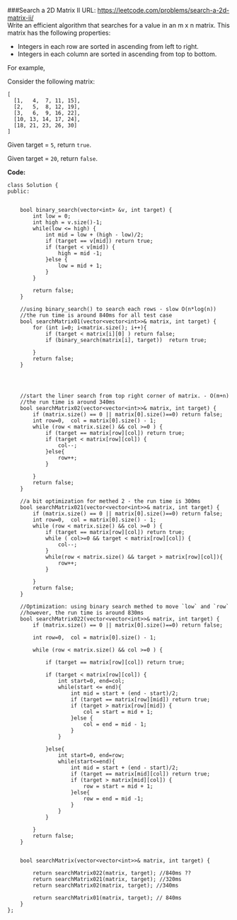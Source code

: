 ###Search a 2D Matrix II
URL: https://leetcode.com/problems/search-a-2d-matrix-ii/</br>
Write an efficient algorithm that searches for a value in an m x n matrix. This matrix has the following properties:

- Integers in each row are sorted in ascending from left to right.
- Integers in each column are sorted in ascending from top to bottom.

For example,

Consider the following matrix:

	[
	  [1,   4,  7, 11, 15],
	  [2,   5,  8, 12, 19],
	  [3,   6,  9, 16, 22],
	  [10, 13, 14, 17, 24],
	  [18, 21, 23, 26, 30]
	]

Given target = `5`, return `true`.

Given target = `20`, return `false`.

__Code:__

	class Solution {
	public:
	    
	    
	    bool binary_search(vector<int> &v, int target) {
	        int low = 0;
	        int high = v.size()-1;
	        while(low <= high) {
	            int mid = low + (high - low)/2;
	            if (target == v[mid]) return true;
	            if (target < v[mid]) {
	                high = mid -1;
	            }else {
	                low = mid + 1;
	            }
	        }
	        
	        return false;
	    }
	    
	    //using binary_search() to search each rows - slow O(n*log(n))
	    //the run time is around 840ms for all test case
	    bool searchMatrix01(vector<vector<int>>& matrix, int target) {
	        for (int i=0; i<matrix.size(); i++){
	            if (target < matrix[i][0] ) return false;
	            if (binary_search(matrix[i], target))  return true;

	        }
	        return false;
	    }
	    
	    
	    
	    
	    //start the liner search from top right corner of matrix. - O(m+n)
	    //the run time is around 340ms
	    bool searchMatrix02(vector<vector<int>>& matrix, int target) {
	        if (matrix.size() == 0 || matrix[0].size()==0) return false;
	        int row=0,  col = matrix[0].size() - 1; 
	        while (row < matrix.size() && col >=0 ) {
	            if (target == matrix[row][col]) return true;
	            if (target < matrix[row][col]) {
	                col--;
	            }else{
	                row++;
	            }
	            
	        }
	        return false;
	    }
	    
	    //a bit optimization for methed 2 - the run time is 300ms
	    bool searchMatrix021(vector<vector<int>>& matrix, int target) {
	        if (matrix.size() == 0 || matrix[0].size()==0) return false;
	        int row=0,  col = matrix[0].size() - 1; 
	        while (row < matrix.size() && col >=0 ) {
	            if (target == matrix[row][col]) return true;
	            while ( col>=0 && target < matrix[row][col]) {
	                col--;
	            }
	            while(row < matrix.size() && target > matrix[row][col]){
	                row++;
	            }
	            
	        }
	        return false;
	    }

	    //Optimization: using binary search methed to move `low` and `row` 
	    //however, the run time is around 830ms
	    bool searchMatrix022(vector<vector<int>>& matrix, int target) {
	        if (matrix.size() == 0 || matrix[0].size()==0) return false;
	        
	        int row=0,  col = matrix[0].size() - 1; 
	        
	        while (row < matrix.size() && col >=0 ) {
	            
	            if (target == matrix[row][col]) return true;
	            
	            if (target < matrix[row][col]) {
	                int start=0, end=col;
	                while(start <= end){
	                    int mid = start + (end - start)/2;
	                    if (target == matrix[row][mid]) return true;
	                    if (target > matrix[row][mid]) {
	                        col = start = mid + 1;
	                    }else {
	                        col = end = mid - 1;
	                    }
	                }
	                
	            }else{
	                int start=0, end=row;
	                while(start<=end){
	                    int mid = start + (end - start)/2;
	                    if (target == matrix[mid][col]) return true;
	                    if (target > matrix[mid][col]) {
	                        row = start = mid + 1;
	                    }else{
	                        row = end = mid -1;
	                    }
	                }
	            }
	            
	        }
	        return false;
	    }
	    
	    
	    bool searchMatrix(vector<vector<int>>& matrix, int target) {
	        
	        return searchMatrix022(matrix, target); //840ms ??
	        return searchMatrix021(matrix, target); //320ms
	        return searchMatrix02(matrix, target); //340ms
	        
	        return searchMatrix01(matrix, target); // 840ms
	    }
	};